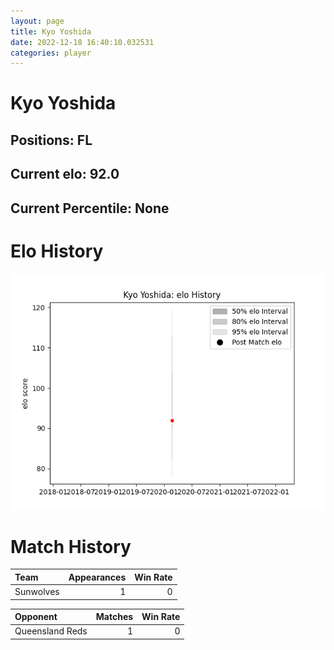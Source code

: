 ```yaml
---  
layout: page  
title: Kyo Yoshida  
date: 2022-12-18 16:40:10.032531  
categories: player  
---
```

# Kyo Yoshida

## Positions: FL

## Current elo: 92.0

## Current Percentile: None

# Elo History


![elo history](history_KyoYoshida.png)
# Match History


| Team      |   Appearances |   Win Rate |
|:----------|--------------:|-----------:|
| Sunwolves |             1 |          0 |

| Opponent        |   Matches |   Win Rate |
|:----------------|----------:|-----------:|
| Queensland Reds |         1 |          0 |